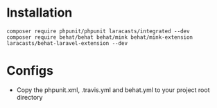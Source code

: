 # Installation

```
composer require phpunit/phpunit laracasts/integrated --dev
composer require behat/behat behat/mink behat/mink-extension laracasts/behat-laravel-extension --dev
```

# Configs

- Copy the phpunit.xml, .travis.yml and behat.yml to your project root directory
